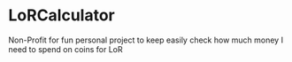 # LoRCalculator
Non-Profit for fun personal project to keep easily check how much money I need to spend on coins for LoR
